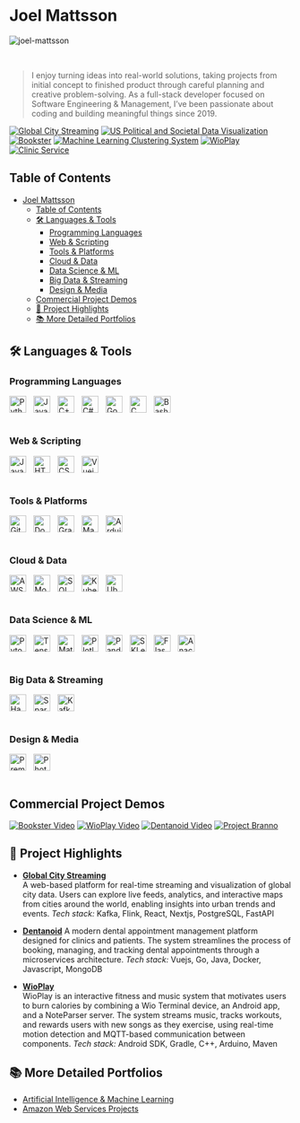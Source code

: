 # Joel Mattsson

![joel-mattsson](readme-material/joel-mattsson-optimized.gif)


<br clear="all"/>

> I enjoy turning ideas into real-world solutions, taking projects from initial concept to finished product through careful planning and creative problem-solving. As a full-stack developer focused on Software Engineering & Management, I’ve been passionate about coding and building meaningful things since 2019.



[![Global City Streaming](https://github-readme-stats.vercel.app/api/pin/?username=mrjex&repo=Global-City-Streaming)](https://github.com/mrjex/Global-City-Streaming)
[![US Political and Societal Data Visualization](https://github-readme-stats.vercel.app/api/pin/?username=mrjex&repo=US-Political-and-Societal-Data-Visualization)](https://github.com/mrjex/US-Political-and-Societal-Data-Visualization)
[![Bookster](https://github-readme-stats.vercel.app/api/pin/?username=mrjex&repo=Bookster)](https://github.com/mrjex/Bookster)
[![Machine Learning Clustering System](https://github-readme-stats.vercel.app/api/pin/?username=mrjex&repo=Machine-Learning-Clustering-System)](https://github.com/mrjex/Machine-Learning-Clustering-System)
[![WioPlay](https://github-readme-stats.vercel.app/api/pin/?username=Indomet&repo=WioPlay)](https://github.com/Indomet/WioPlay)
[![Clinic Service](https://github-readme-stats.vercel.app/api/pin/?username=Dentanoid&repo=Clinic-Service)](https://github.com/Dentanoid/Clinic-Service)


## Table of Contents

- [Joel Mattsson](#joel-mattsson)
  - [Table of Contents](#table-of-contents)
  - [🛠️ Languages \& Tools](#️-languages--tools)
    - [Programming Languages](#programming-languages)
    - [Web \& Scripting](#web--scripting)
    - [Tools \& Platforms](#tools--platforms)
    - [Cloud \& Data](#cloud--data)
    - [Data Science \& ML](#data-science--ml)
    - [Big Data \& Streaming](#big-data--streaming)
    - [Design \& Media](#design--media)
  - [‎Commercial Project Demos](#commercial-project-demos)
  - [🚀 Project Highlights](#-project-highlights)
  - [📚 More Detailed Portfolios](#-more-detailed-portfolios)



## 🛠️ Languages & Tools

### Programming Languages

<div style="display: flex; flex-wrap: wrap; justify-content: flex-start;">
  <img align="left" alt="Python" width="30px" style="padding-right:10px;" src="https://cdn.jsdelivr.net/gh/devicons/devicon@latest/icons/python/python-plain.svg" />
  <img align="left" alt="Java" width="30px" style="padding-right:10px;" src="https://cdn.jsdelivr.net/gh/devicons/devicon@latest/icons/java/java-original.svg" />
  <img align="left" alt="C++" width="30px" style="padding-right:10px;" src="https://cdn.jsdelivr.net/gh/devicons/devicon@latest/icons/cplusplus/cplusplus-original.svg" />
  <img align="left" alt="C#" width="30px" style="padding-right:10px;" src="https://cdn.jsdelivr.net/gh/devicons/devicon@latest/icons/csharp/csharp-plain.svg" />
  <img align="left" alt="Go" width="30px" style="padding-right:10px;" src="https://cdn.jsdelivr.net/gh/devicons/devicon@latest/icons/go/go-original-wordmark.svg" />
  <img align="left" alt="C" width="30px" style="padding-right:10px;" src="https://cdn.jsdelivr.net/gh/devicons/devicon@latest/icons/c/c-original.svg" />
  <img align="left" alt="Bash" width="30px" style="padding-right:10px;" src="https://cdn.jsdelivr.net/gh/devicons/devicon@latest/icons/bash/bash-plain.svg" />
</div>
<br clear="all"/>

### Web & Scripting

<div style="display: flex; flex-wrap: wrap; justify-content: flex-start;">
  <img align="left" alt="Javascript" width="30px" style="padding-right:10px;" src="https://cdn.jsdelivr.net/gh/devicons/devicon@latest/icons/javascript/javascript-plain.svg" />
  <img align="left" alt="HTML" width="30px" style="padding-right:10px;" src="https://cdn.jsdelivr.net/gh/devicons/devicon@latest/icons/html5/html5-plain.svg" />
  <img align="left" alt="CSS" width="30px" style="padding-right:10px;" src="https://cdn.jsdelivr.net/gh/devicons/devicon@latest/icons/css3/css3-plain.svg" />
  <img align="left" alt="Vuejs" width="30px" style="padding-right:10px;" src="https://cdn.jsdelivr.net/gh/devicons/devicon@latest/icons/vuejs/vuejs-original.svg" />
</div>
<br clear="all"/>

### Tools & Platforms

<div style="display: flex; flex-wrap: wrap; justify-content: flex-start;">
  <img align="left" alt="Git" width="30px" style="padding-right:10px;" src="https://cdn.jsdelivr.net/gh/devicons/devicon@latest/icons/git/git-original.svg" />
  <img align="left" alt="Docker" width="30px" style="padding-right:10px;" src="https://cdn.jsdelivr.net/gh/devicons/devicon@latest/icons/docker/docker-original.svg" />
  <img align="left" alt="Gradle" width="30px" style="padding-right:10px;" src="https://cdn.jsdelivr.net/gh/devicons/devicon@latest/icons/gradle/gradle-original.svg" />
  <img align="left" alt="Maven" width="30px" style="padding-right:10px;" src="https://cdn.jsdelivr.net/gh/devicons/devicon@latest/icons/maven/maven-original.svg" />
  <img align="left" alt="Arduino" width="30px" style="padding-right:10px;" src="https://cdn.jsdelivr.net/gh/devicons/devicon@latest/icons/arduino/arduino-original.svg" />
</div>
<br clear="all"/>

### Cloud & Data

<div style="display: flex; flex-wrap: wrap; justify-content: flex-start;">
  <img align="left" alt="AWS" width="30px" style="padding-right:10px;" src="https://cdn.jsdelivr.net/gh/devicons/devicon@latest/icons/amazonwebservices/amazonwebservices-original-wordmark.svg" />
  <img align="left" alt="MongoDB" width="30px" style="padding-right:10px;" src="https://cdn.jsdelivr.net/gh/devicons/devicon@latest/icons/mongodb/mongodb-plain.svg" />
  <img align="left" alt="SQL" width="30px" style="padding-right:10px;" src="https://cdn.jsdelivr.net/gh/devicons/devicon@latest/icons/azuresqldatabase/azuresqldatabase-original.svg" />
  <img align="left" alt="Kubernetes" width="30px" style="padding-right:10px;" src="https://cdn.jsdelivr.net/gh/devicons/devicon@latest/icons/kubernetes/kubernetes-original.svg" />
  <img align="left" alt="Ubuntu" width="30px" style="padding-right:10px;" src="https://cdn.jsdelivr.net/gh/devicons/devicon@latest/icons/ubuntu/ubuntu-original.svg" />
</div>
<br clear="all"/>

### Data Science & ML

<div style="display: flex; flex-wrap: wrap; justify-content: flex-start;">
  <img align="left" alt="Pytorch" width="30px" style="padding-right:10px;" src="https://cdn.jsdelivr.net/gh/devicons/devicon@latest/icons/pytorch/pytorch-original.svg" />
  <img align="left" alt="Tensorflow" width="30px" style="padding-right:10px;" src="https://cdn.jsdelivr.net/gh/devicons/devicon@latest/icons/tensorflow/tensorflow-original.svg" />
  <img align="left" alt="Matplotlib" width="30px" style="padding-right:10px;" src="https://cdn.jsdelivr.net/gh/devicons/devicon@latest/icons/matplotlib/matplotlib-original-wordmark.svg" />
  <img align="left" alt="Plotly" width="30px" style="padding-right:10px;" src="https://cdn.jsdelivr.net/gh/devicons/devicon@latest/icons/plotly/plotly-original-wordmark.svg" />
  <img align="left" alt="Pandas" width="30px" style="padding-right:10px;" src="https://cdn.jsdelivr.net/gh/devicons/devicon@latest/icons/pandas/pandas-original-wordmark.svg" />
  <img align="left" alt="SKLearn" width="30px" style="padding-right:10px;" src="https://cdn.jsdelivr.net/gh/devicons/devicon@latest/icons/scikitlearn/scikitlearn-original.svg" />
  <img align="left" alt="Flask" width="30px" style="padding-right:10px;" src="https://cdn.jsdelivr.net/gh/devicons/devicon@latest/icons/flask/flask-original-wordmark.svg" />
  <img align="left" alt="Anaconda" width="30px" style="padding-right:10px;" src="https://cdn.jsdelivr.net/gh/devicons/devicon@latest/icons/anaconda/anaconda-original-wordmark.svg" />
</div>
<br clear="all"/>

### Big Data & Streaming

<div style="display: flex; flex-wrap: wrap; justify-content: flex-start;">
  <img align="left" alt="Hadoop" width="30px" style="padding-right:10px;" src="https://cdn.jsdelivr.net/gh/devicons/devicon@latest/icons/hadoop/hadoop-original.svg" />
  <img align="left" alt="Spark" width="30px" style="padding-right:10px;" src="https://cdn.jsdelivr.net/gh/devicons/devicon@latest/icons/apachespark/apachespark-original-wordmark.svg" />
  <img align="left" alt="Kafka" width="30px" style="padding-right:10px;" src="https://cdn.jsdelivr.net/gh/devicons/devicon@latest/icons/apachekafka/apachekafka-original-wordmark.svg" />
</div>
<br clear="all"/>

### Design & Media

<div style="display: flex; flex-wrap: wrap; justify-content: flex-start;">
  <img align="left" alt="Premiere Pro" width="30px" style="padding-right:10px;" src="https://cdn.jsdelivr.net/gh/devicons/devicon@latest/icons/premierepro/premierepro-original.svg" />
  <img align="left" alt="Photoshop" width="30px" style="padding-right:10px;" src="https://cdn.jsdelivr.net/gh/devicons/devicon@latest/icons/photoshop/photoshop-original.svg" />
</div>
<br clear="all"/>


## ‎Commercial Project Demos

<!-- BEGIN YOUTUBE_CARDS -->
[![Bookster Video](https://ytcards.demolab.com/?id=QJtuR23a90U&title=Bookster+Video&lang=en&timestamp=1697547185&background_color=%230d1117&title_color=%23ffffff&stats_color=%23dedede&max_title_lines=1&width=250&border_radius=5&duration=121 "Bookster Video")](https://www.youtube.com/watch?v=QJtuR23a90U) [![WioPlay Video](https://ytcards.demolab.com/?id=39YLKTfMxs0&title=WioPlay+Video&lang=en&timestamp=1697547185&background_color=%230d1117&title_color=%23ffffff&stats_color=%23dedede&max_title_lines=1&width=250&border_radius=5&duration=121 "WioPlay Video")](https://www.youtube.com/watch?v=39YLKTfMxs0) [![Dentanoid Video](https://ytcards.demolab.com/?id=aSLGyp8Asb0&title=Dentanoid+Video&lang=en&timestamp=1697547185&background_color=%230d1117&title_color=%23ffffff&stats_color=%23dedede&max_title_lines=1&width=250&border_radius=5&duration=121 "Dentanoid Video")](https://www.youtube.com/watch?v=aSLGyp8Asb0) [![Project Branno](https://ytcards.demolab.com/?id=HuOq2pDhM6Y&title=Project+Branno&lang=en&timestamp=1697547185&background_color=%230d1117&title_color=%23ffffff&stats_color=%23dedede&max_title_lines=1&width=250&border_radius=5&duration=121 "Project Branno")](https://www.youtube.com/watch?v=HuOq2pDhM6Y)
<!-- END YOUTUBE_CARDS -->


## 🚀 Project Highlights

- [**Global City Streaming**](https://github.com/mrjex/Global-City-Streaming)  
  A web-based platform for real-time streaming and visualization of global city data. Users can explore live feeds, analytics, and interactive maps from cities around the world, enabling insights into urban trends and events. _Tech stack:_ Kafka, Flink, React, Nextjs, PostgreSQL, FastAPI


- [**Dentanoid**](https://github.com/Dentanoid) 
  A modern dental appointment management platform designed for clinics and patients. The system streamlines the process of booking, managing, and tracking dental appointments through a microservices architecture. _Tech stack:_ Vuejs, Go, Java, Docker, Javascript, MongoDB


- [**WioPlay**](https://github.com/Indomet/WioPlay)  
  WioPlay is an interactive fitness and music system that motivates users to burn calories by combining a Wio Terminal device, an Android app, and a NoteParser server. The system streams music, tracks workouts, and rewards users with new songs as they exercise, using real-time motion detection and MQTT-based communication between components. _Tech stack:_ Android SDK, Gradle, C++, Arduino, Maven


## 📚 More Detailed Portfolios

- [Artificial Intelligence & Machine Learning](./README-AI-ML.md)
- [Amazon Web Services Projects](./README-AWS.md)
